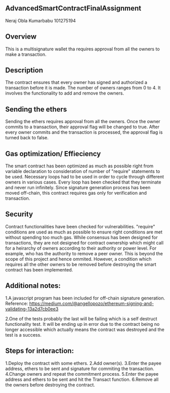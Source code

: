 ## AdvancedSmartContractFinalAssignment
Neraj Obla Kumarbabu
101275194
## Overview
 This is a multisignature wallet tha requires approval from all the owners to make a transaction.

## Description
The contract ensures that every owner has signed and authorized a transaction before it is made. The number of owners ranges from 0 to 4. It involves the functionality to add and remove the owners.  

## Sending the ethers
Sending the ethers requires approval from all the owners. Once the owner commits to a transaction, their approval flag will be changed to true. After every owner commits and the transaction is processed, the approval flag is turned back to false. 

## Gas optimization/ Effieciency
The smart contract has been optimized as much as possible right from variable declaration to consideration of number of "require" statements to be used. Necessary loops had to be used in order to cycle through different owners in various cases. Every loop has been checked that they terminate and never run infinitely. Since signature generation process has been moved off-chain, this contract requires gas only for verification and transaction.

## Security 
Contract functionalities have been checked for vulnerabilities. "require" conditions are used as much as possible to ensure right conditions are met without spending too much gas. While consensus has been designed for transactions, they are not designed for contract ownership which might call for a heirarchy of owners according to their authority or power level. For example, who has the authority to remove a peer owner. This is beyond the scope of this project and hence ommited. However, a condition which requires all the other owners to be removed before destroying the smart contract has been implemented.

## Additional notes:
1.A javascript program has been included for off-chain signature generation. Reference: https://medium.com/@angellopozo/ethereum-signing-and-validating-13a2d7cb0ee3

2.One of the tests probably the last will be failing which is a self destruct functionality test. It will be ending up in error due to the contract being no longer accessible which actually means the contract was destroyed and the test is a success. 

## Steps for interaction:
1.Deploy the contract with some ethers.
2.Add owner(s).
3.Enter the payee address, ethers to be sent and signature for commiting the transaction.
4.Change owners and repeat the commitment process.
5.Enter the payee address and ethers to be sent and hit the Transact function.
6.Remove all the owners before destroying the contract. 








